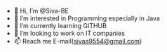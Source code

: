 - 👋 Hi, I’m @Siva-BE
- 👀 I’m interested in Programming especially in Java
- 🌱 I’m currently learning GITHUB
- 💞️ I’m looking to work on IT companies
- 📫 Reach me E-mail(sivaa9554@gmail.com)

<!---
Siva-BE/Siva-BE is a ✨ special ✨ repository because its `README.md` (this file) appears on your GitHub profile.
You can click the Preview link to take a look at your changes.
--->
